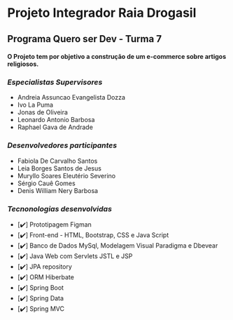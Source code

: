 
# Projeto Integrador Raia Drogasil

## Programa Quero ser Dev - Turma 7

#### O Projeto tem por objetivo a construção de um e-commerce sobre artigos religiosos.



### *_Especialistas Supervisores_*
- Andreia Assuncao Evangelista Dozza
- Ivo La Puma
- Jonas de Oliveira
- Leonardo Antonio Barbosa
- Raphael Gava de Andrade

### *_Desenvolvedores participantes_*
- Fabiola De Carvalho Santos
- Leia Borges Santos de Jesus
- Muryllo Soares Eleutério Severino
- Sérgio Cauê Gomes
- Denis William Nery Barbosa

### *_Tecnonologias desenvolvidas_*
- [:heavy_check_mark:] Prototipagem Figman
- [:heavy_check_mark:] Front-end - HTML, Bootstrap, CSS e Java Script
- [:heavy_check_mark:] Banco de Dados MySql, Modelagem Visual Paradigma e Dbevear
- [:heavy_check_mark:] Java Web com Servlets JSTL e JSP
- [:heavy_check_mark:] JPA repository
- [:heavy_check_mark:] ORM Hiberbate
- [:heavy_check_mark:] Spring Boot
- [:heavy_check_mark:] Spring Data
- [:heavy_check_mark:] Spring MVC




